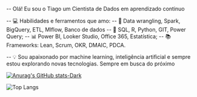 -- Olá! Eu sou o Tiago um Cientista de Dados em aprendizado continuo

-- 💻 Habilidades e ferramentos que amo:
-- 🔧 Data wrangling, Spark, BigQuery, ETL, Mlflow, Banco de dados
-- 🔢 SQL, R, Python, GIT, Power Query; 
-- 📊 Power BI, Looker Studio, Office 365, Estatística; 
-- 📚 Frameworks: Lean, Scrum, OKR, DMAIC, PDCA.

-- 💡 Sou apaixonado por machine learning, inteligência artificial e sempre estou explorando novas tecnologias. Sempre em busca do próximo 

[![Anurag's GitHub stats-Dark](https://github-readme-stats.vercel.app/api?username=tihh07&show_icons=true&theme=dark#gh-dark-mode-only)](https://github.com/anuraghazra/github-readme-stats#gh-dark-mode-only)

![Top Langs](https://github-readme-stats.vercel.app/api/top-langs/?username=tihh07&layout=compact)
